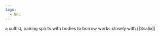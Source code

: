 ```yaml
---
tags:
  - NPC
---
```

a cultist, pairing spirits with bodies to borrow
works closely with [[Ssalia]] 